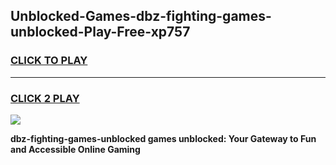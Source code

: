 
## Unblocked-Games-dbz-fighting-games-unblocked-Play-Free-xp757
<h3>
<a href="https://premium76.site?title=dbz-fighting-games-unblocked&ref=21A">CLICK TO PLAY</a></h3>
<hr>

<h3>
<a href="https://premium76.site?title=dbz-fighting-games-unblocked&ref=21A">CLICK 2 PLAY</a>
  
</h3>

<a href="https://premium76.site?title=dbz-fighting-games-unblocked&ref=21A"><img src="https://clearcache.store/games.png"></a>


**dbz-fighting-games-unblocked games unblocked: Your Gateway to Fun and Accessible Online Gaming**
